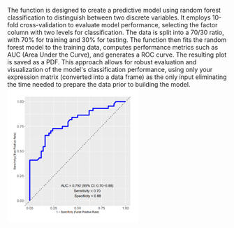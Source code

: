 The function is designed to create a predictive model using random forest classification to distinguish between two discrete variables. 
It employs 10-fold cross-validation to evaluate model performance, selecting the factor column with two levels for classification. 
The data is split into a 70/30 ratio, with 70% for training and 30% for testing. 
The function then fits the random forest model to the training data, computes performance metrics such as AUC (Area Under the Curve), 
and generates a ROC curve. The resulting plot is saved as a PDF. This approach allows for robust evaluation and visualization of the model's 
classification performance, using only your expression matrix (converted into a data frame) as the only input eliminating the time needed to 
prepare the data prior to building the model.
<img src="roc_plot.png" alt="Example 1" width="300">
